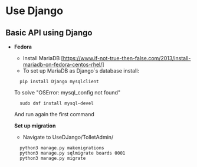 # Use Django
## Basic API using Django

- **Fedora**
  - Install MariaDB [https://www.if-not-true-then-false.com/2013/install-mariadb-on-fedora-centos-rhel/]
  - To set up MariaDB as Django´s database install:<br />
  ```
    pip install Django mysqlclient
  ```
  To solve "OSError: mysql_config not found"
  ```
    sudo dnf install mysql-devel
  ```
  And run again the first command
  
  **Set up migration**<br />
  - Navigate to UseDJango/TolletAdmin/
  ```
    python3 manage.py makemigrations
    python3 manage.py sqlmigrate boards 0001
    python3 manage.py migrate
  ```
